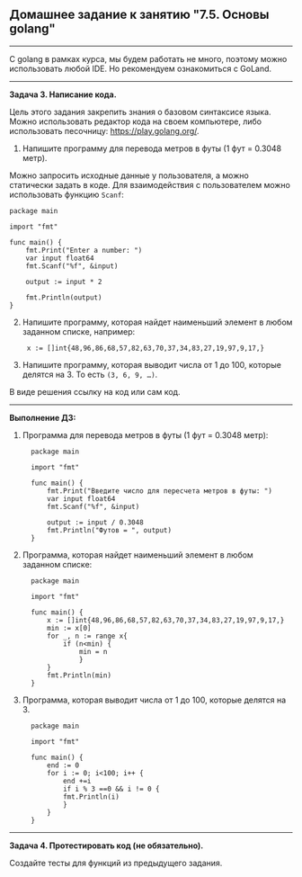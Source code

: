 ## Домашнее задание к занятию "7.5. Основы golang"
___

С golang в рамках курса, мы будем работать не много, поэтому можно использовать любой IDE. Но рекомендуем ознакомиться с GoLand.
___
**Задача 3. Написание кода.**

Цель этого задания закрепить знания о базовом синтаксисе языка. Можно использовать редактор кода на своем компьютере, либо использовать песочницу: https://play.golang.org/.

1. Напишите программу для перевода метров в футы (1 фут = 0.3048 метр). 
   
Можно запросить исходные данные у пользователя, а можно статически задать в коде. 
Для взаимодействия с пользователем можно использовать функцию `Scanf`:

    package main

    import "fmt"

    func main() {
        fmt.Print("Enter a number: ")
        var input float64
        fmt.Scanf("%f", &input)

        output := input * 2

        fmt.Println(output)    
    }

2. Напишите программу, которая найдет наименьший элемент в любом заданном списке, например:

        x := []int{48,96,86,68,57,82,63,70,37,34,83,27,19,97,9,17,}

3. Напишите программу, которая выводит числа от 1 до 100, которые делятся на 3. То есть `(3, 6, 9, …)`.

В виде решения ссылку на код или сам код.
___
**Выполнение ДЗ:**

1. Программа для перевода метров в футы (1 фут = 0.3048 метр):

         package main
         
         import "fmt"
         
         func main() {
             fmt.Print("Введите число для пересчета метров в футы: ")
             var input float64
             fmt.Scanf("%f", &input)
         
             output := input / 0.3048
             fmt.Println("Футов = ", output)
         }

2. Программа, которая найдет наименьший элемент в любом заданном списке:

         package main
         
         import "fmt"
         
         func main() {
             x := []int{48,96,86,68,57,82,63,70,37,34,83,27,19,97,9,17,}
             min := x[0]
             for _, n := range x{
                 if (n<min) {
                     min = n
                     }
             }
             fmt.Println(min)
         }

3. Программа, которая выводит числа от 1 до 100, которые делятся на 3.

         package main
         
         import "fmt"
         
         func main() {
             end := 0
             for i := 0; i<100; i++ {
                 end +=i
                 if i % 3 ==0 && i != 0 {
                 fmt.Println(i)
                 }
             }
         }
___
**Задача 4. Протестировать код (не обязательно).**

Создайте тесты для функций из предыдущего задания.